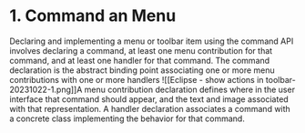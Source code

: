 # 1. Command an Menu
Declaring and implementing a menu or toolbar item using the command API involves declaring a command, at least one menu contribution for that command, and at least one handler for that command.
The command declaration is the abstract binding point associating one or more menu contributions with one or more handlers
![[Eclipse - show actions in toolbar-20231022-1.png]]A menu contribution declaration defines where in the user interface that command should appear, and the text and image associated with that representation. A handler declaration  associates a command with a concrete class implementing the behavior for that command.